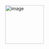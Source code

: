 <img width="122" alt="image" src="https://github.com/user-attachments/assets/ca178c7d-b1d6-43bd-96dc-8c1a5035ea01" />
